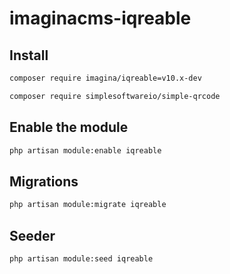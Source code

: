 # imaginacms-iqreable

## Install
```bash
composer require imagina/iqreable=v10.x-dev
```

```bash
composer require simplesoftwareio/simple-qrcode
```

## Enable the module
```bash
php artisan module:enable iqreable
```

## Migrations
```bash
php artisan module:migrate iqreable
```

## Seeder
```bash
php artisan module:seed iqreable
```